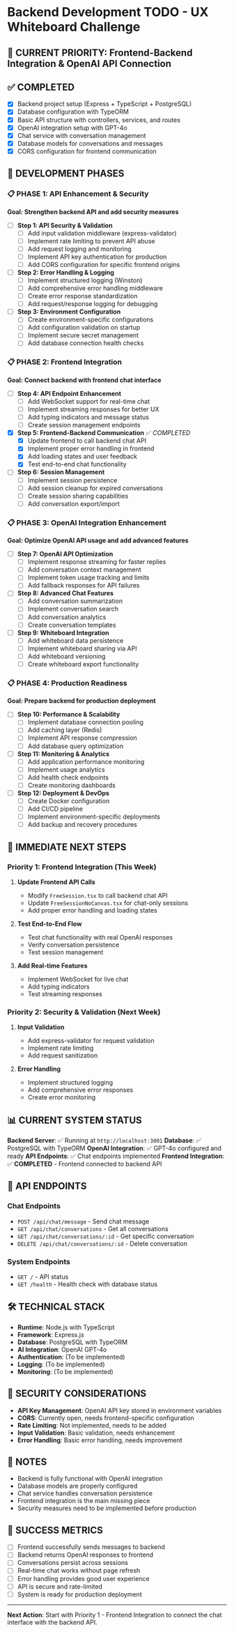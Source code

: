 # Backend Development TODO - UX Whiteboard Challenge

## 🎯 **CURRENT PRIORITY: Frontend-Backend Integration & OpenAI API Connection**

## ✅ **COMPLETED**
- [x] Backend project setup (Express + TypeScript + PostgreSQL)
- [x] Database configuration with TypeORM
- [x] Basic API structure with controllers, services, and routes
- [x] OpenAI integration setup with GPT-4o
- [x] Chat service with conversation management
- [x] Database models for conversations and messages
- [x] CORS configuration for frontend communication

## 🚀 **DEVELOPMENT PHASES**

### 📋 **PHASE 1: API Enhancement & Security** 
**Goal: Strengthen backend API and add security measures**

- [ ] **Step 1: API Security & Validation**
  - [ ] Add input validation middleware (express-validator)
  - [ ] Implement rate limiting to prevent API abuse
  - [ ] Add request logging and monitoring
  - [ ] Implement API key authentication for production
  - [ ] Add CORS configuration for specific frontend origins

- [ ] **Step 2: Error Handling & Logging**
  - [ ] Implement structured logging (Winston)
  - [ ] Add comprehensive error handling middleware
  - [ ] Create error response standardization
  - [ ] Add request/response logging for debugging

- [ ] **Step 3: Environment Configuration**
  - [ ] Create environment-specific configurations
  - [ ] Add configuration validation on startup
  - [ ] Implement secure secret management
  - [ ] Add database connection health checks

### 📋 **PHASE 2: Frontend Integration**
**Goal: Connect backend with frontend chat interface**

- [ ] **Step 4: API Endpoint Enhancement**
  - [ ] Add WebSocket support for real-time chat
  - [ ] Implement streaming responses for better UX
  - [ ] Add typing indicators and message status
  - [ ] Create session management endpoints

- [x] **Step 5: Frontend-Backend Communication** ✅ *COMPLETED*
  - [x] Update frontend to call backend chat API
  - [x] Implement proper error handling in frontend
  - [x] Add loading states and user feedback
  - [x] Test end-to-end chat functionality

- [ ] **Step 6: Session Management**
  - [ ] Implement session persistence
  - [ ] Add session cleanup for expired conversations
  - [ ] Create session sharing capabilities
  - [ ] Add conversation export/import

### 📋 **PHASE 3: OpenAI Integration Enhancement**
**Goal: Optimize OpenAI API usage and add advanced features**

- [ ] **Step 7: OpenAI API Optimization**
  - [ ] Implement response streaming for faster replies
  - [ ] Add conversation context management
  - [ ] Implement token usage tracking and limits
  - [ ] Add fallback responses for API failures

- [ ] **Step 8: Advanced Chat Features**
  - [ ] Add conversation summarization
  - [ ] Implement conversation search
  - [ ] Add conversation analytics
  - [ ] Create conversation templates

- [ ] **Step 9: Whiteboard Integration**
  - [ ] Add whiteboard data persistence
  - [ ] Implement whiteboard sharing via API
  - [ ] Add whiteboard versioning
  - [ ] Create whiteboard export functionality

### 📋 **PHASE 4: Production Readiness**
**Goal: Prepare backend for production deployment**

- [ ] **Step 10: Performance & Scalability**
  - [ ] Implement database connection pooling
  - [ ] Add caching layer (Redis)
  - [ ] Implement API response compression
  - [ ] Add database query optimization

- [ ] **Step 11: Monitoring & Analytics**
  - [ ] Add application performance monitoring
  - [ ] Implement usage analytics
  - [ ] Add health check endpoints
  - [ ] Create monitoring dashboards

- [ ] **Step 12: Deployment & DevOps**
  - [ ] Create Docker configuration
  - [ ] Add CI/CD pipeline
  - [ ] Implement environment-specific deployments
  - [ ] Add backup and recovery procedures

## 🔧 **IMMEDIATE NEXT STEPS**

### **Priority 1: Frontend Integration (This Week)**
1. **Update Frontend API Calls**
   - Modify `FreeSession.tsx` to call backend chat API
   - Update `FreeSessionNoCanvas.tsx` for chat-only sessions
   - Add proper error handling and loading states

2. **Test End-to-End Flow**
   - Test chat functionality with real OpenAI responses
   - Verify conversation persistence
   - Test session management

3. **Add Real-time Features**
   - Implement WebSocket for live chat
   - Add typing indicators
   - Test streaming responses

### **Priority 2: Security & Validation (Next Week)**
1. **Input Validation**
   - Add express-validator for request validation
   - Implement rate limiting
   - Add request sanitization

2. **Error Handling**
   - Implement structured logging
   - Add comprehensive error responses
   - Create error monitoring

## 📊 **CURRENT SYSTEM STATUS**

**Backend Server**: ✅ Running at `http://localhost:3001`
**Database**: ✅ PostgreSQL with TypeORM
**OpenAI Integration**: ✅ GPT-4o configured and ready
**API Endpoints**: ✅ Chat endpoints implemented
**Frontend Integration**: ✅ **COMPLETED** - Frontend connected to backend API

## 🔗 **API ENDPOINTS**

### **Chat Endpoints**
- `POST /api/chat/message` - Send chat message
- `GET /api/chat/conversations` - Get all conversations
- `GET /api/chat/conversations/:id` - Get specific conversation
- `DELETE /api/chat/conversations/:id` - Delete conversation

### **System Endpoints**
- `GET /` - API status
- `GET /health` - Health check with database status

## 🛠 **TECHNICAL STACK**

- **Runtime**: Node.js with TypeScript
- **Framework**: Express.js
- **Database**: PostgreSQL with TypeORM
- **AI Integration**: OpenAI GPT-4o
- **Authentication**: (To be implemented)
- **Logging**: (To be implemented)
- **Monitoring**: (To be implemented)

## 🔐 **SECURITY CONSIDERATIONS**

- **API Key Management**: OpenAI API key stored in environment variables
- **CORS**: Currently open, needs frontend-specific configuration
- **Rate Limiting**: Not implemented, needs to be added
- **Input Validation**: Basic validation, needs enhancement
- **Error Handling**: Basic error handling, needs improvement

## 📝 **NOTES**

- Backend is fully functional with OpenAI integration
- Database models are properly configured
- Chat service handles conversation persistence
- Frontend integration is the main missing piece
- Security measures need to be implemented before production

## 🎯 **SUCCESS METRICS**

- [ ] Frontend successfully sends messages to backend
- [ ] Backend returns OpenAI responses to frontend
- [ ] Conversations persist across sessions
- [ ] Real-time chat works without page refresh
- [ ] Error handling provides good user experience
- [ ] API is secure and rate-limited
- [ ] System is ready for production deployment

---

**Next Action**: Start with Priority 1 - Frontend Integration to connect the chat interface with the backend API.
